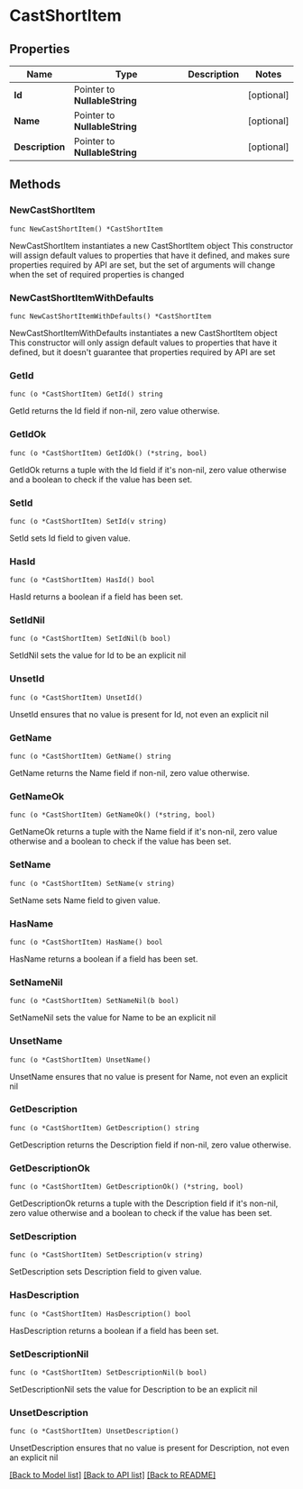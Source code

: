 # CastShortItem

## Properties

Name | Type | Description | Notes
------------ | ------------- | ------------- | -------------
**Id** | Pointer to **NullableString** |  | [optional] 
**Name** | Pointer to **NullableString** |  | [optional] 
**Description** | Pointer to **NullableString** |  | [optional] 

## Methods

### NewCastShortItem

`func NewCastShortItem() *CastShortItem`

NewCastShortItem instantiates a new CastShortItem object
This constructor will assign default values to properties that have it defined,
and makes sure properties required by API are set, but the set of arguments
will change when the set of required properties is changed

### NewCastShortItemWithDefaults

`func NewCastShortItemWithDefaults() *CastShortItem`

NewCastShortItemWithDefaults instantiates a new CastShortItem object
This constructor will only assign default values to properties that have it defined,
but it doesn't guarantee that properties required by API are set

### GetId

`func (o *CastShortItem) GetId() string`

GetId returns the Id field if non-nil, zero value otherwise.

### GetIdOk

`func (o *CastShortItem) GetIdOk() (*string, bool)`

GetIdOk returns a tuple with the Id field if it's non-nil, zero value otherwise
and a boolean to check if the value has been set.

### SetId

`func (o *CastShortItem) SetId(v string)`

SetId sets Id field to given value.

### HasId

`func (o *CastShortItem) HasId() bool`

HasId returns a boolean if a field has been set.

### SetIdNil

`func (o *CastShortItem) SetIdNil(b bool)`

 SetIdNil sets the value for Id to be an explicit nil

### UnsetId
`func (o *CastShortItem) UnsetId()`

UnsetId ensures that no value is present for Id, not even an explicit nil
### GetName

`func (o *CastShortItem) GetName() string`

GetName returns the Name field if non-nil, zero value otherwise.

### GetNameOk

`func (o *CastShortItem) GetNameOk() (*string, bool)`

GetNameOk returns a tuple with the Name field if it's non-nil, zero value otherwise
and a boolean to check if the value has been set.

### SetName

`func (o *CastShortItem) SetName(v string)`

SetName sets Name field to given value.

### HasName

`func (o *CastShortItem) HasName() bool`

HasName returns a boolean if a field has been set.

### SetNameNil

`func (o *CastShortItem) SetNameNil(b bool)`

 SetNameNil sets the value for Name to be an explicit nil

### UnsetName
`func (o *CastShortItem) UnsetName()`

UnsetName ensures that no value is present for Name, not even an explicit nil
### GetDescription

`func (o *CastShortItem) GetDescription() string`

GetDescription returns the Description field if non-nil, zero value otherwise.

### GetDescriptionOk

`func (o *CastShortItem) GetDescriptionOk() (*string, bool)`

GetDescriptionOk returns a tuple with the Description field if it's non-nil, zero value otherwise
and a boolean to check if the value has been set.

### SetDescription

`func (o *CastShortItem) SetDescription(v string)`

SetDescription sets Description field to given value.

### HasDescription

`func (o *CastShortItem) HasDescription() bool`

HasDescription returns a boolean if a field has been set.

### SetDescriptionNil

`func (o *CastShortItem) SetDescriptionNil(b bool)`

 SetDescriptionNil sets the value for Description to be an explicit nil

### UnsetDescription
`func (o *CastShortItem) UnsetDescription()`

UnsetDescription ensures that no value is present for Description, not even an explicit nil

[[Back to Model list]](../README.md#documentation-for-models) [[Back to API list]](../README.md#documentation-for-api-endpoints) [[Back to README]](../README.md)


